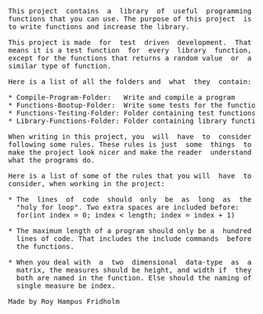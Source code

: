 
<pre>
This project  contains  a  library  of  useful  programming
functions that you can use. The purpose of this project  is
to write functions and increase the library.

This project is made  for  test  driven  development.  That
means it is a test function  for  every  library  function,
except for the functions that returns a random value  or  a
similar type of function.

Here is a list of all the folders and  what  they  contain:

* Compile-Program-Folder:   Write and compile a program
* Functions-Bootup-Folder:  Write some tests for the functions
* Functions-Testing-Folder: Folder containing test functions
* Library-Functions-Folder: Folder containing library functions

When writing in this project, you  will  have  to  consider
following some rules. These rules is just  some  things  to
make the project look nicer and make the reader  understand
what the programs do.

Here is a list of some of the rules that you will  have  to
consider, when working in the project:

* The  lines  of  code  should  only  be  as  long  as  the
  "holy for loop". Two extra spaces are included before:
  for(int index = 0; index < length; index = index + 1)

* The maximum length of a program should only be a  hundred
  lines of code. That includes the include commands  before
  the functions.

* When you deal with  a  two  dimensional  data-type  as  a
  matrix, the measures should be height, and width if  they
  both are named in the function. Else should the naming of
  single measure be index.

Made by Roy Hampus Fridholm
</pre>
